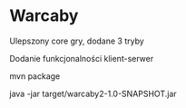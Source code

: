# Warcaby

Ulepszony core gry, dodane 3 tryby

Dodanie funkcjonalności klient-serwer

mvn package

java -jar target/warcaby2-1.0-SNAPSHOT.jar